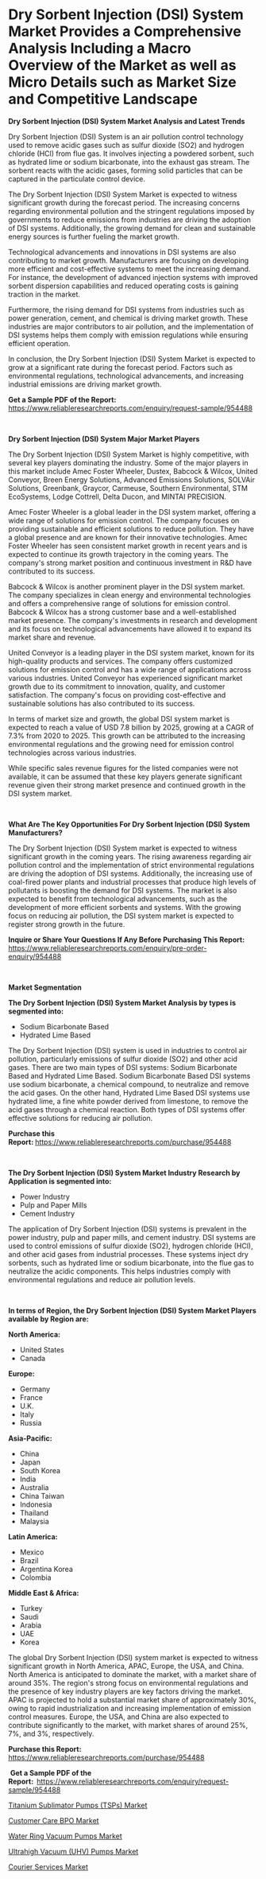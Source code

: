 <p><h1>Dry Sorbent Injection (DSI) System Market Provides a Comprehensive Analysis Including a Macro Overview of the Market as well as Micro Details such as Market Size and Competitive Landscape</h1></p><p><strong>Dry Sorbent Injection (DSI) System Market Analysis and Latest Trends</strong></p>
<p><p>Dry Sorbent Injection (DSI) System is an air pollution control technology used to remove acidic gases such as sulfur dioxide (SO2) and hydrogen chloride (HCl) from flue gas. It involves injecting a powdered sorbent, such as hydrated lime or sodium bicarbonate, into the exhaust gas stream. The sorbent reacts with the acidic gases, forming solid particles that can be captured in the particulate control device.</p><p>The Dry Sorbent Injection (DSI) System Market is expected to witness significant growth during the forecast period. The increasing concerns regarding environmental pollution and the stringent regulations imposed by governments to reduce emissions from industries are driving the adoption of DSI systems. Additionally, the growing demand for clean and sustainable energy sources is further fueling the market growth.</p><p>Technological advancements and innovations in DSI systems are also contributing to market growth. Manufacturers are focusing on developing more efficient and cost-effective systems to meet the increasing demand. For instance, the development of advanced injection systems with improved sorbent dispersion capabilities and reduced operating costs is gaining traction in the market.</p><p>Furthermore, the rising demand for DSI systems from industries such as power generation, cement, and chemical is driving market growth. These industries are major contributors to air pollution, and the implementation of DSI systems helps them comply with emission regulations while ensuring efficient operation.</p><p>In conclusion, the Dry Sorbent Injection (DSI) System Market is expected to grow at a significant rate during the forecast period. Factors such as environmental regulations, technological advancements, and increasing industrial emissions are driving market growth.</p></p>
<p><strong>Get a Sample PDF of the Report:&nbsp;</strong> <a href="https://www.reliableresearchreports.com/enquiry/request-sample/954488">https://www.reliableresearchreports.com/enquiry/request-sample/954488</a></p>
<p>&nbsp;</p>
<p><strong>Dry Sorbent Injection (DSI) System Major Market Players</strong></p>
<p><p>The Dry Sorbent Injection (DSI) System Market is highly competitive, with several key players dominating the industry. Some of the major players in this market include Amec Foster Wheeler, Dustex, Babcock & Wilcox, United Conveyor, Breen Energy Solutions, Advanced Emissions Solutions, SOLVAir Solutions, Greenbank, Graycor, Carmeuse, Southern Environmental, STM EcoSystems, Lodge Cottrell, Delta Ducon, and MINTAI PRECISION.</p><p>Amec Foster Wheeler is a global leader in the DSI system market, offering a wide range of solutions for emission control. The company focuses on providing sustainable and efficient solutions to reduce pollution. They have a global presence and are known for their innovative technologies. Amec Foster Wheeler has seen consistent market growth in recent years and is expected to continue its growth trajectory in the coming years. The company's strong market position and continuous investment in R&D have contributed to its success.</p><p>Babcock & Wilcox is another prominent player in the DSI system market. The company specializes in clean energy and environmental technologies and offers a comprehensive range of solutions for emission control. Babcock & Wilcox has a strong customer base and a well-established market presence. The company's investments in research and development and its focus on technological advancements have allowed it to expand its market share and revenue.</p><p>United Conveyor is a leading player in the DSI system market, known for its high-quality products and services. The company offers customized solutions for emission control and has a wide range of applications across various industries. United Conveyor has experienced significant market growth due to its commitment to innovation, quality, and customer satisfaction. The company's focus on providing cost-effective and sustainable solutions has also contributed to its success.</p><p>In terms of market size and growth, the global DSI system market is expected to reach a value of USD 7.8 billion by 2025, growing at a CAGR of 7.3% from 2020 to 2025. This growth can be attributed to the increasing environmental regulations and the growing need for emission control technologies across various industries.</p><p>While specific sales revenue figures for the listed companies were not available, it can be assumed that these key players generate significant revenue given their strong market presence and continued growth in the DSI system market.</p></p>
<p>&nbsp;</p>
<p><strong>What Are The Key Opportunities For Dry Sorbent Injection (DSI) System Manufacturers?</strong></p>
<p><p>The Dry Sorbent Injection (DSI) System market is expected to witness significant growth in the coming years. The rising awareness regarding air pollution control and the implementation of strict environmental regulations are driving the adoption of DSI systems. Additionally, the increasing use of coal-fired power plants and industrial processes that produce high levels of pollutants is boosting the demand for DSI systems. The market is also expected to benefit from technological advancements, such as the development of more efficient sorbents and systems. With the growing focus on reducing air pollution, the DSI system market is expected to register strong growth in the future.</p></p>
<p><strong>Inquire or Share Your Questions If Any Before Purchasing This Report:</strong> <a href="https://www.reliableresearchreports.com/enquiry/pre-order-enquiry/954488">https://www.reliableresearchreports.com/enquiry/pre-order-enquiry/954488</a></p>
<p>&nbsp;</p>
<p><strong>Market Segmentation</strong></p>
<p><strong>The Dry Sorbent Injection (DSI) System Market Analysis by types is segmented into:</strong></p>
<p><ul><li>Sodium Bicarbonate Based</li><li>Hydrated Lime Based</li></ul></p>
<p><p>The Dry Sorbent Injection (DSI) system is used in industries to control air pollution, particularly emissions of sulfur dioxide (SO2) and other acid gases. There are two main types of DSI systems: Sodium Bicarbonate Based and Hydrated Lime Based. Sodium Bicarbonate Based DSI systems use sodium bicarbonate, a chemical compound, to neutralize and remove the acid gases. On the other hand, Hydrated Lime Based DSI systems use hydrated lime, a fine white powder derived from limestone, to remove the acid gases through a chemical reaction. Both types of DSI systems offer effective solutions for reducing air pollution.</p></p>
<p><strong>Purchase this Report:&nbsp;</strong><a href="https://www.reliableresearchreports.com/purchase/954488">https://www.reliableresearchreports.com/purchase/954488</a></p>
<p>&nbsp;</p>
<p><strong>The Dry Sorbent Injection (DSI) System Market Industry Research by Application is segmented into:</strong></p>
<p><ul><li>Power Industry</li><li>Pulp and Paper Mills</li><li>Cement Industry</li></ul></p>
<p><p>The application of Dry Sorbent Injection (DSI) systems is prevalent in the power industry, pulp and paper mills, and cement industry. DSI systems are used to control emissions of sulfur dioxide (SO2), hydrogen chloride (HCl), and other acid gases from industrial processes. These systems inject dry sorbents, such as hydrated lime or sodium bicarbonate, into the flue gas to neutralize the acidic components. This helps industries comply with environmental regulations and reduce air pollution levels.</p></p>
<p>&nbsp;</p>
<p><strong>In terms of Region, the Dry Sorbent Injection (DSI) System Market Players available by Region are:</strong></p>
<p>
    <p> <strong> North America: </strong>
        <ul>
            <li>United States</li>
            <li>Canada</li>
        </ul>
        </p> 
    <p> <strong> Europe: </strong>
        <ul>
            <li>Germany</li>
            <li>France</li>
            <li>U.K.</li>
            <li>Italy</li>
            <li>Russia</li>
        </ul>
        </p> 
    <p> <strong> Asia-Pacific: </strong>
        <ul>
            <li>China</li>
            <li>Japan</li>
            <li>South Korea</li>
            <li>India</li>
            <li>Australia</li>
            <li>China Taiwan</li>
            <li>Indonesia</li>
            <li>Thailand</li>
            <li>Malaysia</li>
        </ul>
        </p> 
    <p> <strong> Latin America: </strong>
        <ul>
            <li>Mexico</li>
            <li>Brazil</li>
            <li>Argentina Korea</li>
            <li>Colombia</li>
        </ul>
        </p> 
    <p> <strong> Middle East & Africa: </strong>
        <ul>
            <li>Turkey</li>
            <li>Saudi</li>
            <li>Arabia</li>
            <li>UAE</li>
            <li>Korea</li>
        </ul>
    </p>
    </p>
<p><p>The global Dry Sorbent Injection (DSI) system market is expected to witness significant growth in North America, APAC, Europe, the USA, and China. North America is anticipated to dominate the market, with a market share of around 35%. The region's strong focus on environmental regulations and the presence of key industry players are key factors driving the market. APAC is projected to hold a substantial market share of approximately 30%, owing to rapid industrialization and increasing implementation of emission control measures. Europe, the USA, and China are also expected to contribute significantly to the market, with market shares of around 25%, 7%, and 3%, respectively.</p></p>
<p><strong>Purchase this Report: </strong><a href="https://www.reliableresearchreports.com/purchase/954488">https://www.reliableresearchreports.com/purchase/954488</a></p>
<p>&nbsp;<strong>Get a Sample PDF of the Report:&nbsp;&nbsp;</strong><a href="https://www.reliableresearchreports.com/enquiry/request-sample/954488">https://www.reliableresearchreports.com/enquiry/request-sample/954488</a></p>
<p><strong></strong></p>
<p><p><a href="https://medium.com/@benjaminchavez7555/titanium-sublimator-pumps-tsps-market-analysis-its-cagr-market-segmentation-and-global-industry-9e2cc4e708a5">Titanium Sublimator Pumps (TSPs) Market</a></p><p><a href="https://github.com/mauripalmi/Market-Research-Report-List-1/blob/main/customer-care-bpo-market.md">Customer Care BPO Market</a></p><p><a href="https://medium.com/p/f16366f1b5ee/edit">Water Ring Vacuum Pumps Market</a></p><p><a href="https://medium.com/@benjaminchavez7555/ultrahigh-vacuum-uhv-pumps-market-analysis-its-cagr-market-segmentation-and-global-industry-44101447dd1f">Ultrahigh Vacuum (UHV) Pumps Market</a></p><p><a href="https://github.com/nathandecarvalho/Market-Research-Report-List-1/blob/main/courier-services-market.md">Courier Services Market</a></p></p>
